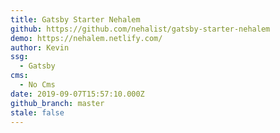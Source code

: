 ```yaml
---
title: Gatsby Starter Nehalem
github: https://github.com/nehalist/gatsby-starter-nehalem
demo: https://nehalem.netlify.com/
author: Kevin
ssg:
  - Gatsby
cms:
  - No Cms
date: 2019-09-07T15:57:10.000Z
github_branch: master
stale: false
---
```

